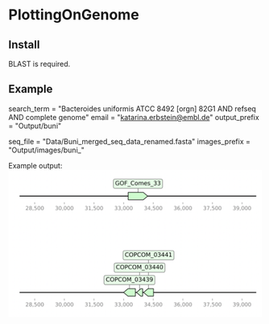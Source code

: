 
# PlottingOnGenome

## Install

BLAST is required.

## Example

search_term = "Bacteroides uniformis ATCC 8492 [orgn] 82G1 AND refseq AND complete genome"
email = "katarina.erbstein@embl.de"
output_prefix = "Output/buni"

seq_file = "Data/Buni_merged_seq_data_renamed.fasta"
images_prefix = "Output/images/buni_"

Example output:
![example](examples/C.comes_33_mapped_to_genome_new.png)

